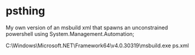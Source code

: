 # psthing

My own version of an msbuild xml that spawns an unconstrained powershell using System.Management.Automation;

C:\Windows\Microsoft.NET\Framework64\v4.0.30319\msbuild.exe ps.xml
